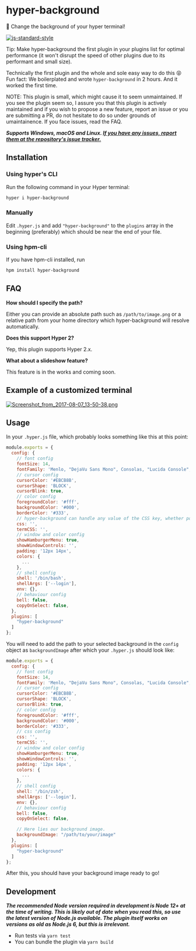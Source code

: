 # hyper-background

:milky_way: Change the background of your hyper terminal!

[![js-standard-style](https://cdn.rawgit.com/standard/standard/master/badge.svg)](http://standardjs.com)

Tip: Make hyper-background the first plugin in your plugins list for optimal performance (it won't disrupt the speed of other plugins due to its performant and small size).

Technically the first plugin and the whole and sole easy way to do this :stuck_out_tongue_closed_eyes: Fun fact: We boilerplated and wrote `hyper-background` in 2 hours. And it worked the first time.

NOTE: This plugin is small, which might cause it to seem unmaintained. If you see the plugin seem so, I assure you that this plugin is actively maintained and if you wish to propose a new feature, report an issue or you are submitting a PR, do not hesitate to do so under grounds of umaintainence. If you face issues, read the FAQ.

***Supports Windows, macOS and Linux. [If you have any issues, report them at the repository's issue tracker.](https://github.com/RSG-Group/hyper-background/issues)***

## Installation

### Using hyper's CLI

Run the following command in your Hyper terminal:

```zsh
hyper i hyper-background
```

### Manually

Edit `.hyper.js` and add `"hyper-background"` to the `plugins` array in the beginning (preferably) which should be near the end of your file.

### Using hpm-cli

If you have hpm-cli installed, run

```zsh
hpm install hyper-background
```

## FAQ

**How should I specify the path?**

Either you can provide an absolute path such as `/path/to/image.png` or a relative path from your home directory which hyper-background will resolve automatically.

**Does this support Hyper 2?**

Yep, this plugin supports Hyper 2.x.

**What about a slideshow feature?**

This feature is in the works and coming soon.

## Example of a customized terminal

[![Screenshot_from_2017-08-07_13-50-38.png](https://i.postimg.cc/KzkVL4LS/Screenshot-from-2017-08-07-13-50-38.png)](https://postimg.cc/1nSJ1mJJ)

## Usage

In your `.hyper.js` file, which probably looks something like this at this point:

```javascript
module.exports = {
  config: {
    // font config
    fontSize: 14,
    fontFamily: 'Menlo, "DejaVu Sans Mono", Consolas, "Lucida Console", monospace',
    // cursor config
    cursorColor: '#EBCB8B',
    cursorShape: 'BLOCK',
    cursorBlink: true,
    // color config
    foregroundColor: '#fff',
    backgroundColor: '#000',
    borderColor: '#333',
    // hyper-background can handle any value of the CSS key, whether populated manually or populated by a plugin, and will not overwrite it.
    css: '',
    termCSS: '',
    // window and color config
    showHamburgerMenu: true,
    showWindowControls: '',
    padding: '12px 14px',
    colors: {
      ...
    },
    // shell config
    shell: '/bin/bash',
    shellArgs: ['--login'],
    env: {},
    // behaviour config
    bell: false,
    copyOnSelect: false,
  },
  plugins: [
    "hyper-background"
  ]
};
```

You will need to add the path to your selected background in the `config` object as `backgroundImage` after which your `.hyper.js` should look like:

```javascript
module.exports = {
  config: {
    // font config
    fontSize: 14,
    fontFamily: 'Menlo, "DejaVu Sans Mono", Consolas, "Lucida Console", monospace',
    // cursor config
    cursorColor: '#EBCB8B',
    cursorShape: 'BLOCK',
    cursorBlink: true,
    // color config
    foregroundColor: '#fff',
    backgroundColor: '#000',
    borderColor: '#333',
    // css config
    css: '',
    termCSS: '',
    // window and color config
    showHamburgerMenu: true,
    showWindowControls: '',
    padding: '12px 14px',
    colors: {
      ...
    },
    // shell config
    shell: '/bin/zsh',
    shellArgs: ['--login'],
    env: {},
    // behaviour config
    bell: false,
    copyOnSelect: false,

    // Here lies our background image.
    backgroundImage: "/path/to/your/image"
  },
  plugins: [
    "hyper-background"
  ]
};
```

After this, you should have your background image ready to go!

## Development

***The recommended Node version required in development is Node 12+ at the time of writing. This is likely out of date when you read this, so use the latest version of Node.js available. The plugin itself works on versions as old as Node.js 6, but this is irrelevant.***

- Run tests via `yarn test`
- You can bundle the plugin via `yarn build`

